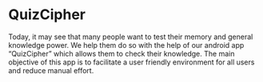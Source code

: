 # QuizCipher
 Today, it may see that many people want to test their memory and general knowledge power. We help them do so with the help of our  android app “QuizCipher” which allows them to check their knowledge. The main objective of  this app is to facilitate a user friendly environment for all users and reduce manual effort. 
